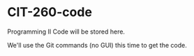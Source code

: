 # CIT-260-code

Programming II Code will be stored here. 

We'll use the Git commands (no GUI) this time to get the code. 

